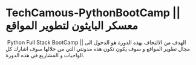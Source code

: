 # TechCamous-PythonBootCamp || معسكر البايثون لتطوير المواقع
 Python Full Stack BootCamp || 
 الهدف من الالتحاف بهذه الدورة هو الدخول الى مجال تطوير المواقع و سوف يكون تكون هذه مدونتي التي من خلالها سوف اشارك كل الواجبات و المشاريع في هذه الدورة.
